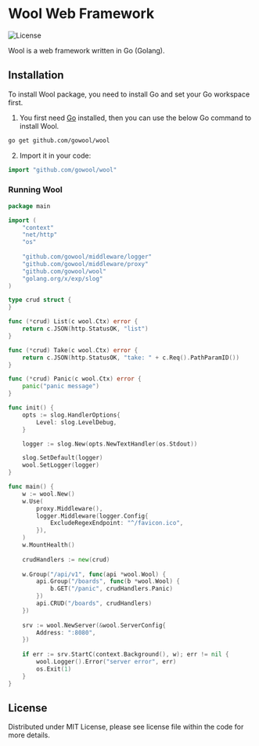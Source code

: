 # Wool Web Framework

![License](https://img.shields.io/dub/l/vibe-d.svg)

Wool is a web framework written in Go (Golang).

## Installation

To install Wool package, you need to install Go and set your Go workspace first.

1. You first need [Go](https://go.dev/) installed, then you can use the below Go command to install Wool.

```sh
go get github.com/gowool/wool
```

2. Import it in your code:

```go
import "github.com/gowool/wool"
```

### Running Wool

```go
package main

import (
    "context"
    "net/http"
	"os"
    
    "github.com/gowool/middleware/logger"
    "github.com/gowool/middleware/proxy"
    "github.com/gowool/wool"
	"golang.org/x/exp/slog"
)

type crud struct {
}

func (*crud) List(c wool.Ctx) error {
    return c.JSON(http.StatusOK, "list")
}

func (*crud) Take(c wool.Ctx) error {
    return c.JSON(http.StatusOK, "take: " + c.Req().PathParamID())
}

func (*crud) Panic(c wool.Ctx) error {
    panic("panic message")
}

func init() {
	opts := slog.HandlerOptions{
		Level: slog.LevelDebug,
	}

	logger := slog.New(opts.NewTextHandler(os.Stdout))

	slog.SetDefault(logger)
	wool.SetLogger(logger)
}

func main() {
    w := wool.New()
    w.Use(
        proxy.Middleware(),
        logger.Middleware(logger.Config{
            ExcludeRegexEndpoint: "^/favicon.ico",
        }),
    )
    w.MountHealth()
    
    crudHandlers := new(crud)
    
    w.Group("/api/v1", func(api *wool.Wool) {
        api.Group("/boards", func(b *wool.Wool) {
            b.GET("/panic", crudHandlers.Panic)
        })
        api.CRUD("/boards", crudHandlers)
    })
    
    srv := wool.NewServer(&wool.ServerConfig{
        Address: ":8080",
    })
    
    if err := srv.StartC(context.Background(), w); err != nil {
		wool.Logger().Error("server error", err)
		os.Exit(1)
    }
}
```

## License

Distributed under MIT License, please see license file within the code for more details.
